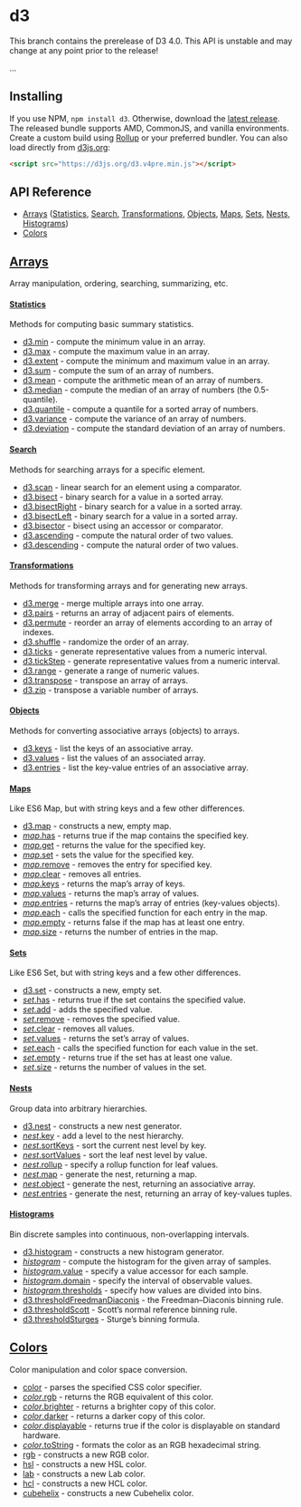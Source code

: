 # d3

This branch contains the prerelease of D3 4.0. This API is unstable and may change at any point prior to the release!

…

## Installing

If you use NPM, `npm install d3`. Otherwise, download the [latest release](https://github.com/mbostock/d3/releases/latest). The released bundle supports AMD, CommonJS, and vanilla environments. Create a custom build using [Rollup](https://github.com/rollup/rollup) or your preferred bundler. You can also load directly from [d3js.org](https://d3js.org):

```html
<script src="https://d3js.org/d3.v4pre.min.js"></script>
```

## API Reference

* [Arrays](#arrays) ([Statistics](#statistics), [Search](#search), [Transformations](#transformations), [Objects](#objects), [Maps](#maps), [Sets](#sets), [Nests](#nests), [Histograms](#histograms))
* [Colors](#colors)

## [Arrays](https://github.com/d3/d3-array)

Array manipulation, ordering, searching, summarizing, etc.

#### [Statistics](https://github.com/d3/d3-array#statistics)

Methods for computing basic summary statistics.

* [d3.min](https://github.com/d3/d3-array#min) - compute the minimum value in an array.
* [d3.max](https://github.com/d3/d3-array#max) - compute the maximum value in an array.
* [d3.extent](https://github.com/d3/d3-array#extent) - compute the minimum and maximum value in an array.
* [d3.sum](https://github.com/d3/d3-array#sum) - compute the sum of an array of numbers.
* [d3.mean](https://github.com/d3/d3-array#mean) - compute the arithmetic mean of an array of numbers.
* [d3.median](https://github.com/d3/d3-array#median) - compute the median of an array of numbers (the 0.5-quantile).
* [d3.quantile](https://github.com/d3/d3-array#quantile) - compute a quantile for a sorted array of numbers.
* [d3.variance](https://github.com/d3/d3-array#variance) - compute the variance of an array of numbers.
* [d3.deviation](https://github.com/d3/d3-array#deviation) - compute the standard deviation of an array of numbers.

#### [Search](https://github.com/d3/d3-array#search)

Methods for searching arrays for a specific element.

* [d3.scan](https://github.com/d3/d3-array#scan) - linear search for an element using a comparator.
* [d3.bisect](https://github.com/d3/d3-array#bisect) - binary search for a value in a sorted array.
* [d3.bisectRight](https://github.com/d3/d3-array#bisectRight) - binary search for a value in a sorted array.
* [d3.bisectLeft](https://github.com/d3/d3-array#bisectLeft) - binary search for a value in a sorted array.
* [d3.bisector](https://github.com/d3/d3-array#bisector) - bisect using an accessor or comparator.
* [d3.ascending](https://github.com/d3/d3-array#ascending) - compute the natural order of two values.
* [d3.descending](https://github.com/d3/d3-array#descending) - compute the natural order of two values.

#### [Transformations](https://github.com/d3/d3-array#transformations)

Methods for transforming arrays and for generating new arrays.

* [d3.merge](https://github.com/d3/d3-array#merge) - merge multiple arrays into one array.
* [d3.pairs](https://github.com/d3/d3-array#pairs) - returns an array of adjacent pairs of elements.
* [d3.permute](https://github.com/d3/d3-array#permute) - reorder an array of elements according to an array of indexes.
* [d3.shuffle](https://github.com/d3/d3-array#shuffle) - randomize the order of an array.
* [d3.ticks](https://github.com/d3/d3-array#ticks) - generate representative values from a numeric interval.
* [d3.tickStep](https://github.com/d3/d3-array#tickStep) - generate representative values from a numeric interval.
* [d3.range](https://github.com/d3/d3-array#range) - generate a range of numeric values.
* [d3.transpose](https://github.com/d3/d3-array#transpose) - transpose an array of arrays.
* [d3.zip](https://github.com/d3/d3-array#zip) - transpose a variable number of arrays.

#### [Objects](https://github.com/d3/d3-array#objects)

Methods for converting associative arrays (objects) to arrays.

* [d3.keys](https://github.com/d3/d3-array#keys) - list the keys of an associative array.
* [d3.values](https://github.com/d3/d3-array#values) - list the values of an associated array.
* [d3.entries](https://github.com/d3/d3-array#entries) - list the key-value entries of an associative array.

#### [Maps](https://github.com/d3/d3-array#maps)

Like ES6 Map, but with string keys and a few other differences.

* [d3.map](https://github.com/d3/d3-array#map) - constructs a new, empty map.
* [*map*.has](https://github.com/d3/d3-array#map_has) - returns true if the map contains the specified key.
* [*map*.get](https://github.com/d3/d3-array#map_get) - returns the value for the specified key.
* [*map*.set](https://github.com/d3/d3-array#map_set) - sets the value for the specified key.
* [*map*.remove](https://github.com/d3/d3-array#map_remove) - removes the entry for specified key.
* [*map*.clear](https://github.com/d3/d3-array#map_clear) - removes all entries.
* [*map*.keys](https://github.com/d3/d3-array#map_keys) - returns the map’s array of keys.
* [*map*.values](https://github.com/d3/d3-array#map_values) - returns the map’s array of values.
* [*map*.entries](https://github.com/d3/d3-array#map_entries) - returns the map’s array of entries (key-values objects).
* [*map*.each](https://github.com/d3/d3-array#map_each) - calls the specified function for each entry in the map.
* [*map*.empty](https://github.com/d3/d3-array#map_empty) - returns false if the map has at least one entry.
* [*map*.size](https://github.com/d3/d3-array#map_size) - returns the number of entries in the map.

#### [Sets](https://github.com/d3/d3-array#sets)

Like ES6 Set, but with string keys and a few other differences.

* [d3.set](https://github.com/d3/d3-array#set) - constructs a new, empty set.
* [*set*.has](https://github.com/d3/d3-array#set_has) - returns true if the set contains the specified value.
* [*set*.add](https://github.com/d3/d3-array#set_add) - adds the specified value.
* [*set*.remove](https://github.com/d3/d3-array#set_remove) - removes the specified value.
* [*set*.clear](https://github.com/d3/d3-array#set_clear) - removes all values.
* [*set*.values](https://github.com/d3/d3-array#set_values) - returns the set’s array of values.
* [*set*.each](https://github.com/d3/d3-array#set_each) - calls the specified function for each value in the set.
* [*set*.empty](https://github.com/d3/d3-array#set_empty) - returns true if the set has at least one value.
* [*set*.size](https://github.com/d3/d3-array#set_size) - returns the number of values in the set.

#### [Nests](https://github.com/d3/d3-array#nests)

Group data into arbitrary hierarchies.

* [d3.nest](https://github.com/d3/d3-array#nest) - constructs a new nest generator.
* [*nest*.key](https://github.com/d3/d3-array#nest_key) - add a level to the nest hierarchy.
* [*nest*.sortKeys](https://github.com/d3/d3-array#nest_sortKeys) - sort the current nest level by key.
* [*nest*.sortValues](https://github.com/d3/d3-array#nest_sortValues) - sort the leaf nest level by value.
* [*nest*.rollup](https://github.com/d3/d3-array#nest_rollup) - specify a rollup function for leaf values.
* [*nest*.map](https://github.com/d3/d3-array#nest_map) - generate the nest, returning a map.
* [*nest*.object](https://github.com/d3/d3-array#nest_object) - generate the nest, returning an associative array.
* [*nest*.entries](https://github.com/d3/d3-array#nest_entries) - generate the nest, returning an array of key-values tuples.

#### [Histograms](https://github.com/d3/d3-array#histograms)

Bin discrete samples into continuous, non-overlapping intervals.

* [d3.histogram](https://github.com/d3/d3-array#histogram) - constructs a new histogram generator.
* [*histogram*](https://github.com/d3/d3-array#_histogram) - compute the histogram for the given array of samples.
* [*histogram*.value](https://github.com/d3/d3-array#histogram_value) - specify a value accessor for each sample.
* [*histogram*.domain](https://github.com/d3/d3-array#histogram_domain) - specify the interval of observable values.
* [*histogram*.thresholds](https://github.com/d3/d3-array#histogram_thresholds) - specify how values are divided into bins.
* [d3.thresholdFreedmanDiaconis](https://github.com/d3/d3-array#thresholdFreedmanDiaconis) - the Freedman–Diaconis binning rule.
* [d3.thresholdScott](https://github.com/d3/d3-array#thresholdScott) - Scott’s normal reference binning rule.
* [d3.thresholdSturges](https://github.com/d3/d3-array#thresholdSturges) - Sturge’s binning formula.

## [Colors](https://github.com/d3/d3-color)

Color manipulation and color space conversion.

* [color](https://github.com/d3/d3-color#color) - parses the specified CSS color specifier.
* [*color*.rgb](https://github.com/d3/d3-color#color_rgb) - returns the RGB equivalent of this color.
* [*color*.brighter](https://github.com/d3/d3-color#color_brighter) - returns a brighter copy of this color.
* [*color*.darker](https://github.com/d3/d3-color#color_darker) - returns a darker copy of this color.
* [*color*.displayable](https://github.com/d3/d3-color#color_displayable) - returns true if the color is displayable on standard hardware.
* [*color*.toString](https://github.com/d3/d3-color#color_toString) - formats the color as an RGB hexadecimal string.
* [rgb](https://github.com/d3/d3-color#rgb) - constructs a new RGB color.
* [hsl](https://github.com/d3/d3-color#hsl) - constructs a new HSL color.
* [lab](https://github.com/d3/d3-color#lab) - constructs a new Lab color.
* [hcl](https://github.com/d3/d3-color#hcl) - constructs a new HCL color.
* [cubehelix](https://github.com/d3/d3-color#cubehelix) - constructs a new Cubehelix color.
